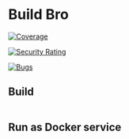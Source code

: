 # Build Bro

[![Coverage](https://sonarcloud.io/api/project_badges/measure?project=esistegalaber_build-bro-api&metric=coverage)](https://sonarcloud.io/summary/new_code?id=esistegalaber_build-bro-api)

[![Security Rating](https://sonarcloud.io/api/project_badges/measure?project=esistegalaber_build-bro-api&metric=security_rating)](https://sonarcloud.io/summary/new_code?id=esistegalaber_build-bro-api)

[![Bugs](https://sonarcloud.io/api/project_badges/measure?project=esistegalaber_build-bro-api&metric=bugs)](https://sonarcloud.io/summary/new_code?id=esistegalaber_build-bro-api)
## Build
```shell script
```

## Run as Docker service

```shell script
```
